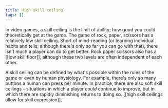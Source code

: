 ```yaml
---
title: High skill ceiling
tags: []
---
```



In video games, a skill ceiling is the limit of ability; how good you could theoretically get at the game. The game of rock, paper, scissors has a relatively low skill ceiling. Short of mind-reading (or learning individual habits and tells; although there's only so far you can go with that), there isn't much a player can do to get better. Rock paper scissors also has a [[low skill floor]], although these two levels are often independent of each other.

A skill ceiling can be defined by what's possible within the rules of the game or even by human physiology. For example, there's only so many buttons a human can press per minute. In practice, there are also soft skill ceilings - situations in which a player *could* continue to improve, but in which there are rapidly diminishing returns to doing so.
[[high skill ceilings allow for skill expression]].